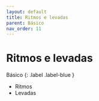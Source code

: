 ```yaml
---
layout: default
title: Ritmos e levadas
parent: Básico
nav_order: 11
---
```


# Ritmos e levadas

Básico
{: .label .label-blue }

- Ritmos
- Levadas
